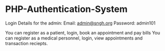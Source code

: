 # PHP-Authentication-System

Login Details for the admin:
Email: admin@sngh.org
Password: admin101

You can register as a patient, login, book an appointment and pay bills
You can register as a medical personnel, login, view appointments and transaction reciepts.
